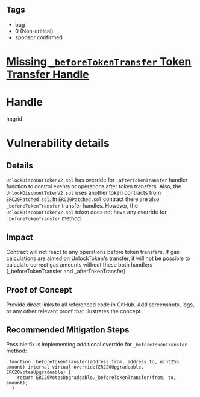 ## Tags

- bug
- 0 (Non-critical)
- sponsor confirmed

# [Missing `_beforeTokenTransfer` Token Transfer Handle](https://github.com/code-423n4/2021-11-unlock-findings/issues/78) 

# Handle

hagrid


# Vulnerability details

## Details
`UnlockDiscountTokenV2.sol` has override for `_afterTokenTransfer` handler function to control events or operations after token transfers. Also, the `UnlockDiscountTokenV2.sol` uses another token contracts from `ERC20Patched.sol`. In `ERC20Patched.sol` contract there are also `_beforeTokenTransfer` transfer handles. However, the `UnlockDiscountTokenV2.sol`  token does not have any override for `_beforeTokenTransfer` method. 

## Impact
Contract will not react to any operations before token transfers. If gas calculations are aimed on UnlockToken's transfer, it will not be possible to calculate correct gas amounts without these both handlers (_beforeTokenTransfer and _afterTokenTransfer)

## Proof of Concept
Provide direct links to all referenced code in GitHub. Add screenshots, logs, or any other relevant proof that illustrates the concept.

## Recommended Mitigation Steps
Possible fix is implementing additional override for `_beforeTokenTransfer` method:

```
 function _beforeTokenTransfer(address from, address to, uint256 amount) internal virtual override(ERC20Upgradeable, ERC20VotesUpgradeable) {
    return ERC20VotesUpgradeable._beforeTokenTransfer(from, to, amount);
  }
```

